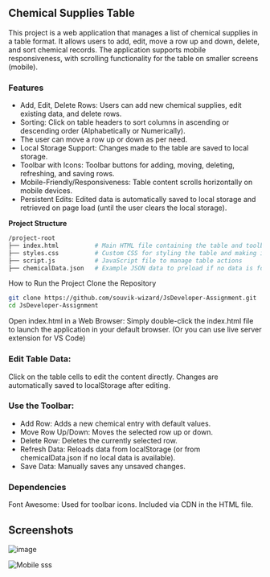 ## Chemical Supplies Table
This project is a web application that manages a list of chemical supplies in a table format. It allows users to add, edit, move a row up and down, delete, and sort chemical records. The application supports mobile responsiveness, with scrolling functionality for the table on smaller screens (mobile).

### Features
- Add, Edit, Delete Rows: Users can add new chemical supplies, edit existing data, and delete rows.
- Sorting: Click on table headers to sort columns in ascending or descending order (Alphabetically or Numerically).
- The user can move a row up or down as per need.
- Local Storage Support: Changes made to the table are saved to local storage.
- Toolbar with Icons: Toolbar buttons for adding, moving, deleting, refreshing, and saving rows.
- Mobile-Friendly/Responsiveness: Table content scrolls horizontally on mobile devices.
- Persistent Edits: Edited data is automatically saved to local storage and retrieved on page load (until the user clears the local storage).

**Project Structure**
```bash
/project-root
├── index.html          # Main HTML file containing the table and toolbar layout
├── styles.css          # Custom CSS for styling the table and making it responsive
├── script.js           # JavaScript file to manage table actions
├── chemicalData.json   # Example JSON data to preload if no data is found in local storage
```
How to Run the Project
Clone the Repository

```bash
git clone https://github.com/souvik-wizard/JsDeveloper-Assignment.git
cd JsDeveloper-Assignment
```
Open index.html in a Web Browser: Simply double-click the index.html file to launch the application in your default browser. (Or you can use live server extension for VS Code)

### Edit Table Data:

Click on the table cells to edit the content directly.
Changes are automatically saved to localStorage after editing.

### Use the Toolbar:
- Add Row: Adds a new chemical entry with default values. 
- Move Row Up/Down: Moves the selected row up or down.
- Delete Row: Deletes the currently selected row.
- Refresh Data: Reloads data from localStorage (or from chemicalData.json if no local data is available).
- Save Data: Manually saves any unsaved changes.

### Dependencies
Font Awesome: Used for toolbar icons. Included via CDN in the HTML file.

## Screenshots

![image](https://github.com/user-attachments/assets/61f8ee5c-b368-42f1-ba52-d7406bb9a77a)

![Mobile sss](https://github.com/user-attachments/assets/4138b040-4744-4d24-aa69-72cb5a170188)
